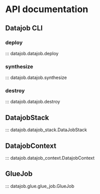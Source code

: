 # API documentation

## Datajob CLI
### deploy
::: datajob.datajob.deploy
### synthesize
::: datajob.datajob.synthesize
### destroy
::: datajob.datajob.destroy

## DatajobStack
::: datajob.datajob_stack.DataJobStack
## DatajobContext
::: datajob.datajob_context.DatajobContext
## GlueJob
::: datajob.glue.glue_job.GlueJob
